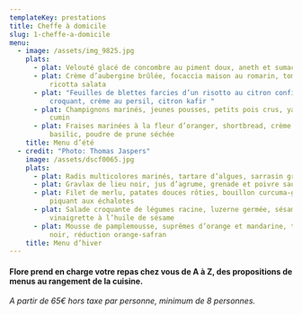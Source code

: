 ```yaml
---
templateKey: prestations
title: Cheffe à domicile
slug: 1-cheffe-a-domicile
menu:
  - image: /assets/img_9825.jpg
    plats:
      - plat: Velouté glacé de concombre au piment doux, aneth et sumac
      - plat: Crème d’aubergine brûlée, focaccia maison au romarin, tomates confites,
          ricotta salata
      - plat: "Feuilles de blettes farcies d’un risotto au citron confit, fenouil
          croquant, crème au persil, citron kafir "
      - plat: Champignons marinés, jeunes pousses, petits pois crus, yaourt infusé au
          cumin
      - plat: Fraises marinées à la fleur d’oranger, shortbread, crème pâtissière au
          basilic, poudre de prune séchée
    title: Menu d’été
  - credit: "Photo: Thomas Jaspers"
    image: /assets/dscf0065.jpg
    plats:
      - plat: Radis multicolores marinés, tartare d’algues, sarrasin grillé
      - plat: Gravlax de lieu noir, jus d’agrume, grenade et poivre sauvage
      - plat: Filet de merlu, patates douces rôties, bouillon curcuma-gingembre, beurre
          piquant aux échalotes
      - plat: Salade croquante de légumes racine, luzerne germée, sésame grillé,
          vinaigrette à l’huile de sésame
      - plat: Mousse de pamplemousse, suprêmes d’orange et mandarine, tuile au sésame
          noir, réduction orange-safran
    title: Menu d’hiver
---
```

#### Flore prend en charge votre repas chez vous de A à Z, des propositions de menus au rangement de la cuisine.

*A partir de 65€ hors taxe par personne, minimum de 8 personnes.*